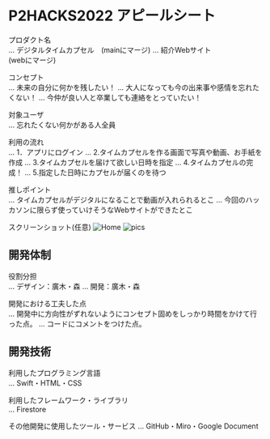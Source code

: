 # P2HACKS2022 アピールシート 

プロダクト名  
... デジタルタイムカプセル　(mainにマージ)
... 紹介Webサイト　　　　　(webにマージ)

コンセプト  
...  未来の自分に何かを残したい！
...  大人になっても今の出来事や感情を忘れたくない！
...  今仲が良い人と卒業しても連絡をとっていたい！

対象ユーザ  
...  忘れたくない何かがある人全員

利用の流れ  
...  1．アプリにログイン
...  2.タイムカプセルを作る画面で写真や動画、お手紙を作成
...  3.タイムカプセルを届けて欲しい日時を指定
...  4.タイムカプセルの完成！
...  5.指定した日時にカプセルが届くのを待つ

推しポイント  
...  タイムカプセルがデジタルになることで動画が入れられるとこ
...  今回のハッカソンに限らず使っていけそうなWebサイトができたとこ

スクリーンショット(任意)
![Home](https://user-images.githubusercontent.com/95894077/208271299-a337be5a-3a59-4bff-b3c0-83a79478c0ef.png)
![pics](https://user-images.githubusercontent.com/95894077/208271283-02da4289-bbeb-45c6-b0f3-3760dfb78ce8.png)



## 開発体制  

役割分担  
...  デザイン：廣木・森
...  開発：廣木・森

開発における工夫した点  
...  開発中に方向性がずれないようにコンセプト固めをしっかり時間をかけて行った点。
...  コードにコメントをつけた点。

## 開発技術 

利用したプログラミング言語  
...  Swift・HTML・CSS

利用したフレームワーク・ライブラリ  
...  Firestore

その他開発に使用したツール・サービス
...  GitHub・Miro・Google Document
